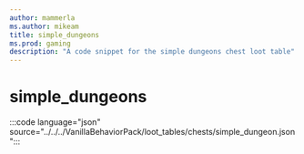 ```yaml
---
author: mammerla
ms.author: mikeam
title: simple_dungeons
ms.prod: gaming
description: "A code snippet for the simple dungeons chest loot table"
---
```


# simple_dungeons

:::code language="json" source="../../../VanillaBehaviorPack/loot_tables/chests/simple_dungeon.json":::
